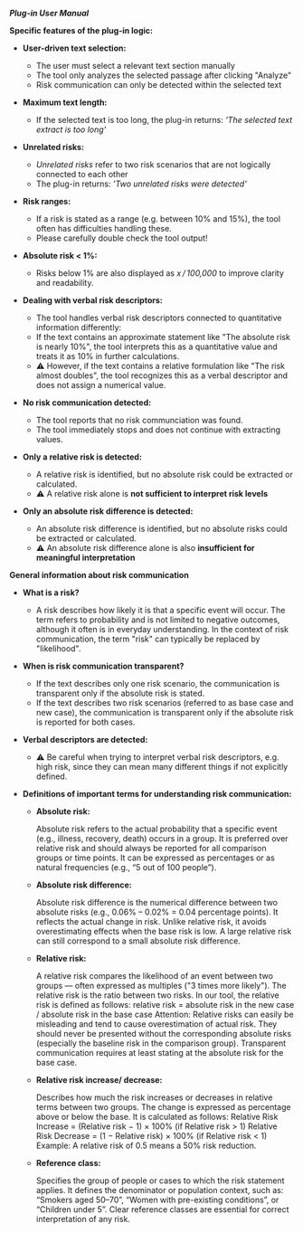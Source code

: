 ***Plug-in User Manual***


**Specific features of the plug-in logic:**
- **User-driven text selection:**
  - The user must select a relevant text section manually
  - The tool only analyzes the selected passage after clicking "Analyze"
  - Risk communication can only be detected within the selected text

- **Maximum text length:**
  - If the selected text is too long, the plug-in returns: *'The selected text extract is too long'*
    
- **Unrelated risks:**
  - *Unrelated risks* refer to two risk scenarios that are not logically connected to each other
  - The plug-in returns: *'Two unrelated risks were detected'*
    
- **Risk ranges:**
  - If a risk is stated as a range (e.g. between 10% and 15%), the tool often has difficulties handling these.
  - Please carefully double check the tool output!
    
- **Absolute risk < 1%:**
  - Risks below 1% are also displayed as *x / 100,000* to improve clarity and readability.
    
- **Dealing with verbal risk descriptors:**
  - The tool handles verbal risk descriptors connected to quantitative information differently:
  - If the text contains an approximate statement like "The absolute risk is nearly 10%",
    the tool interprets this as a quantitative value and treats it as 10% in further calculations.
  - ⚠️ However, if the text contains a relative formulation like "The risk almost doubles",
    the tool recognizes this as a verbal descriptor and does not assign a numerical value.
    
- **No risk communication detected:**
  - The tool reports that no risk communciation was found.
  - The tool immediately stops and does not continue with extracting values. 
    
- **Only a relative risk is detected:**
  - A relative risk is identified, but no absolute risk could be extracted or calculated.
  - ⚠️ A relative risk alone is **not sufficient to interpret risk levels**

- **Only an absolute risk difference is detected:**
  - An absolute risk difference is identified, but no absolute risks could be extracted or calculated.
  - ⚠️ An absolute risk difference alone is also **insufficient for meaningful interpretation**
 


**General information about risk communication**
- **What is a risk?**
  - A risk describes how likely it is that a specific event will occur. The term refers to probability and is not limited to negative
    outcomes, although it often is in everyday understanding. In the context of risk communication, the term "risk" can typically be
    replaced by "likelihood".
  
- **When is risk communication transparent?**
  - If the text describes only one risk scenario, the communication is transparent only if the absolute risk is stated.
  - If the text describes two risk scenarios (referred to as base case and new case), the communication is transparent only if the
    absolute risk is reported for both cases.

- **Verbal descriptors are detected:**
  - ⚠️ Be careful when trying to interpret verbal risk descriptors, e.g. high risk, since they can mean many different things if not
       explicitly defined.
    
- **Definitions of important terms for understanding risk communication:**
  - **Absolute risk:**
    
    Absolute risk refers to the actual probability that a specific event (e.g., illness, recovery, death) occurs in a group.
    It is preferred over relative risk and should always be reported for all comparison groups or time points.
    It can be expressed as percentages or as natural frequencies (e.g., “5 out of 100 people”).
  - **Absolute risk difference:**
    
    Absolute risk difference is the numerical difference between two absolute risks (e.g., 0.06% – 0.02% = 0.04 percentage points).
    It reflects the actual change in risk.
    Unlike relative risk, it avoids overestimating effects when the base risk is low.
    A large relative risk can still correspond to a small absolute risk difference.
  - **Relative risk:**
    
    A relative risk compares the likelihood of an event between two groups — often expressed as multiples ("3 times more likely").
    The relative risk is the ratio between two risks.
    In our tool, the relative risk is defined as follows:
    relative risk = absolute risk in the new case / absolute risk in the base case
    Attention: Relative risks can easily be misleading and tend to cause overestimation of actual risk.
    They should never be presented without the corresponding absolute risks (especially the baseline risk in the comparison group).
    Transparent communication requires at least stating at the absolute risk for the base case.
  - **Relative risk increase/ decrease:**
    
    Describes how much the risk increases or decreases in relative terms between two groups. The change is expressed as percentage above
    or below the base.
    It is calculated as follows:
    Relative Risk Increase = (Relative risk − 1) × 100% (if Relative risk > 1)
    Relative Risk Decrease = (1 − Relative risk) × 100% (if Relative risk < 1)
    Example: A relative risk of 0.5 means a 50% risk reduction.
  - **Reference class:**
    
    Specifies the group of people or cases to which the risk statement applies.
    It defines the denominator or population context, such as:
    “Smokers aged 50–70”, “Women with pre-existing conditions”, or “Children under 5”.
    Clear reference classes are essential for correct interpretation of any risk.
